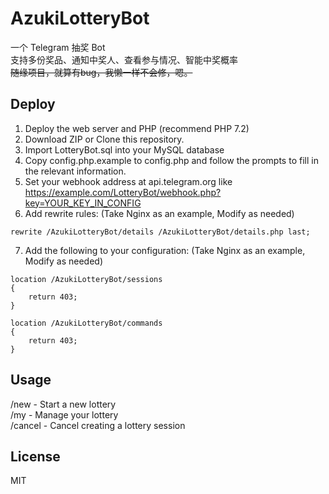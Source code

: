 # AzukiLotteryBot
一个 Telegram 抽奖 Bot<br>
支持多份奖品、通知中奖人、查看参与情况、智能中奖概率<br>
~~随缘项目，就算有bug，我懒一样不会修，嗯。~~

## Deploy
1. Deploy the web server and PHP (recommend PHP 7.2)
2. Download ZIP or Clone this repository.
3. Import LotteryBot.sql into your MySQL database
4. Copy config.php.example to config.php and follow the prompts to fill in the relevant information.
5. Set your webhook address at api.telegram.org like https://example.com/LotteryBot/webhook.php?key=YOUR_KEY_IN_CONFIG
6. Add rewrite rules: (Take Nginx as an example, Modify as needed)
```
rewrite /AzukiLotteryBot/details /AzukiLotteryBot/details.php last;
```
7. Add the following to your configuration: (Take Nginx as an example, Modify as needed)
```
location /AzukiLotteryBot/sessions
{
    return 403;
}
    
location /AzukiLotteryBot/commands
{
    return 403;
}
```

## Usage
/new - Start a new lottery<br>
/my - Manage your lottery<br>
/cancel - Cancel creating a lottery session<br>

## License
MIT
